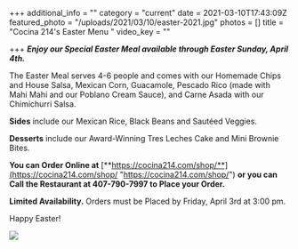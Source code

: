 +++
additional_info = ""
category = "current"
date = 2021-03-10T17:43:09Z
featured_photo = "/uploads/2021/03/10/easter-2021.jpg"
photos = []
title = "Cocina 214's Easter Menu "
video_key = ""

+++
**_Enjoy our Special Easter Meal available through Easter Sunday, April 4th._**

The Easter Meal serves 4-6 people and comes with our Homemade Chips and House Salsa, Mexican Corn, Guacamole, Pescado Rico (made with Mahi Mahi and our Poblano Cream Sauce), and Carne Asada with our Chimichurri Salsa.

**Sides** include our Mexican Rice, Black Beans and Sautéed Veggies.

**Desserts** include our Award-Winning Tres Leches Cake and Mini Brownie Bites.

**You can Order Online at**  [**https://cocina214.com/shop/**](https://cocina214.com/shop/ "https://cocina214.com/shop/") **or you can Call the Restaurant at 407-790-7997 to Place your Order.**

**Limited Availability.** Orders must be Placed by Friday, April 3rd at 3:00 pm.

Happy Easter!

![](/uploads/2021/03/10/easter-2021.jpg)